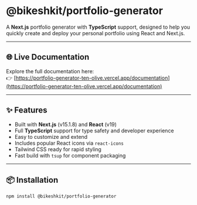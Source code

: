 # @bikeshkit/portfolio-generator

A **Next.js** portfolio generator with **TypeScript** support, designed to help you quickly create and deploy your personal portfolio using React and Next.js.

---

## 🌐 Live Documentation

Explore the full documentation here:  
👉 [https://portfolio-generator-ten-olive.vercel.app/documentation](https://portfolio-generator-ten-olive.vercel.app/documentation)

---

## ✨ Features

- Built with **Next.js** (v15.1.8) and **React** (v19)
- Full **TypeScript** support for type safety and developer experience
- Easy to customize and extend
- Includes popular React icons via `react-icons`
- Tailwind CSS ready for rapid styling
- Fast build with `tsup` for component packaging

---

## 📦 Installation

```bash
npm install @bikeshkit/portfolio-generator
